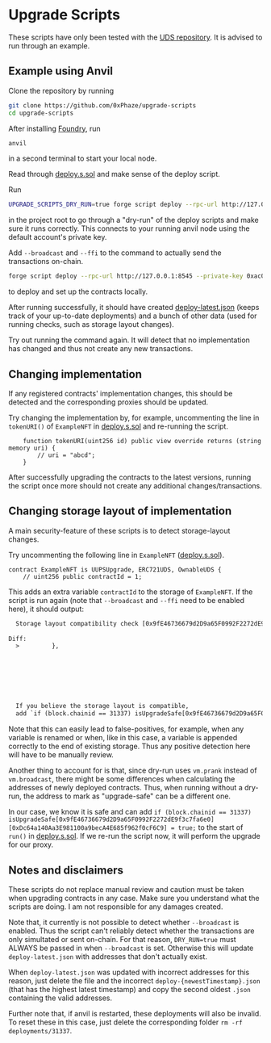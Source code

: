 # Upgrade Scripts

These scripts have only been tested with the [UDS repository](https://github.com/0xPhaze/UDS).
It is advised to run through an example.

## Example using Anvil

Clone the repository by running
```sh
git clone https://github.com/0xPhaze/upgrade-scripts
cd upgrade-scripts
```

After installing [Foundry](https://book.getfoundry.sh), run
```sh
anvil
```
in a second terminal to start your local node.

Read through [deploy.s.sol](./script/deploy.s.sol) and make sense of the deploy script.

Run
```sh
UPGRADE_SCRIPTS_DRY_RUN=true forge script deploy --rpc-url http://127.0.0.1:8545 --private-key 0xac0974bec39a17e36ba4a6b4d238ff944bacb478cbed5efcae784d7bf4f2ff80 -vvvv --ffi
```
in the project root
to go through a "dry-run" of the deploy scripts and make sure it runs correctly.
This connects to your running anvil node using the default account's private key.

Add `--broadcast` and `--ffi` to the command to actually send the transactions on-chain.
```sh
forge script deploy --rpc-url http://127.0.0.1:8545 --private-key 0xac0974bec39a17e36ba4a6b4d238ff944bacb478cbed5efcae784d7bf4f2ff80 -vvvv --broadcast --ffi
```
to deploy and set up the contracts locally.

After running successfully, it should have created [deploy-latest.json](./deployments/31337/deploy-latest.json) (keeps track of your up-to-date deployments) and a bunch of other data (used for running checks, such as storage layout changes).

Try out running the command again. 
It will detect that no implementation has changed and thus not create any new transactions.

## Changing implementation

If any registered contracts' implementation changes, this should be detected and the corresponding proxies should be updated.

Try changing the implementation by, for example, uncommenting the line in `tokenURI()` of `ExampleNFT` in [deploy.s.sol](./script/deploy.s.sol) and re-running the script.
```solidity
    function tokenURI(uint256 id) public view override returns (string memory uri) {
        // uri = "abcd";
    }
```

After successfully upgrading the contracts to the latest versions, running the script once more
should not create any additional changes/transactions.

## Changing storage layout of implementation

A main security-feature of these scripts is to detect storage-layout changes.

Try uncommenting the following line in `ExampleNFT` ([deploy.s.sol](./script/deploy.s.sol)).
```solidity
contract ExampleNFT is UUPSUpgrade, ERC721UDS, OwnableUDS {
    // uint256 public contractId = 1;
```

This adds an extra variable `contractId` to the storage of `ExampleNFT`.
If the script is run again (note that `--broadcast` and `--ffi` need to be enabled here),
it should output:
```diff
  Storage layout compatibility check [0x9fE46736679d2D9a65F0992F2272dE9f3c7fa6e0 <-> 0xDc64a140Aa3E981100a9becA4E685f962f0cF6C9]: fail
  
Diff:
  >         },
                                                                                      >     {
                                                                                      >       "astId": 18278,
                                                                                      >       "contract": "script/deploy.s.sol:ExampleNFT",
                                                                                      >       "label": "contractId",
                                                                                      >       "offset": 0,
                                                                                      >       "slot": "8",
                                                                                      >       "type": "t_uint256"
  If you believe the storage layout is compatible,
  add `if (block.chainid == 31337) isUpgradeSafe[0x9fE46736679d2D9a65F0992F2272dE9f3c7fa6e0][0xDc64a140Aa3E981100a9becA4E685f962f0cF6C9] = true;` to `run()` in your deploy script.
```

Note that this can easily lead to false-positives, for example, when any variable is renamed
or when, like in this case, a variable is appended correctly to the end of existing storage.
Thus any positive detection here will have to be manually review.

Another thing to account for is that, since dry-run uses `vm.prank` instead of `vm.broadcast`, there might be some differences when calculating the addresses of newly deployed contracts. Thus, when running without a dry-run, the address to mark as "upgrade-safe" can be a different one.

In our case, we know it is safe and can add
`if (block.chainid == 31337) isUpgradeSafe[0x9fE46736679d2D9a65F0992F2272dE9f3c7fa6e0][0xDc64a140Aa3E981100a9becA4E685f962f0cF6C9] = true;` to the start of `run()` in [deploy.s.sol](./script/deploy.s.sol).
If we re-run the script now, it will perform the upgrade for our proxy.


## Notes and disclaimers
These scripts do not replace manual review and caution must be taken when upgrading contracts
in any case.
Make sure you understand what the scripts are doing. I am not responsible for any damages created.

Note that, it currently is not possible to detect whether `--broadcast` is enabled.
Thus the script can't reliably detect whether the transactions are only simultated or sent
on-chain. For that reason, `DRY_RUN=true` must ALWAYS be passed in when `--broadcast` is set.
Otherwise this will update `deploy-latest.json` with addresses that don't actually exist.

When `deploy-latest.json` was updated with incorrect addresses for this reason, just delete the file and the incorrect `deploy-{newestTimestamp}.json` (that has the highest latest timestamp) and copy the second oldest `.json` containing the valid addresses.

Further note that, if anvil is restarted, these deployments will also be invalid.
To reset these in this case, just delete the corresponding folder `rm -rf deployments/31337`.
